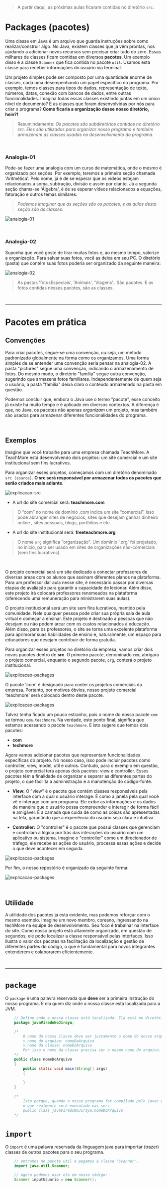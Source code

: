 > A partir daqui, as próximas aulas ficaram contidas no diretório `src`. 

# Packages (pacotes)
Uma classe em Java é um arquivo que guarda instruções sobre como realizar/construir algo. 
No Java, existem classes que já vêm prontas, nos ajudando a adicionar novos recursos sem precisar criar tudo do zero. Essas milhares de classes ficam contidas em diversos __pacotes__. 
Um exemplo disso é a classe `Scanner` que fica contida no pacote `util`. Usamos  esta classe para
receber informações do usuário via terminal.

Um projeto simples pode ser composto por uma quantidade enorme de classes, cada uma desempenhando um papel 
específico no programa. Por exemplo, temos classes para tipos de dados, representação de texto, números, datas, 
conexão com bancos de dados, entre outras funcionalidades. Imagina todas essas classes existindo juntas em um 
único nível de documento? E as classes que foram desenvolvidas por nós para criar o programa? 
__Como ficaria a organização desse nosso diretório, hein?!__
> Resumindamente: _Os pacotes são subdiretórios contidos no diretório src. Eles são utilizados para organizar nosso programa e também armazenam as classes usadas no desenvolvimento do programa._

<br>

### Analogia-01
Pode-se fazer uma analogia com um curso de matemática, onde o mesmo é organizado por seções. 
Por exemplo, teremos a primeira seção chamada 'Aritmética'. Pelo nome, já é de se esperar que os vídeos 
estejam relacionados a soma, subtração, divisão e assim por diante. 
Já a segunda seção chama-se 'Álgebra', é de se esperar vídeos relacionados a equações, 
fatoração e outros temas similares. 
> _Podemos imaginar que as seções são os pacotes, e as aulas desta seção são as classes._

![analogia-01](../../others/explicacoes/analogiaParaPacotes-cursoMatematica.png)

<br>

### Analogia-02
Suponha que você goste de tirar muitas fotos e, ao mesmo tempo, valorize a organização. 
Para salvar suas fotos, você as deixa em seu PC. O diretório (pasta) que contém suas fotos poderia ser organizado 
da seguinte maneira: 

![analogia-02](../../others/explicacoes/analogiaParaPacotes-fotos.png)
> As pastas 'fotosEspeciais', 'Animais', 'Viagens'.. São pacotes. E as fotos contidas nesses pacotes, são as classes.

<br>

________________

# Pacotes em prática

## Convenções
Para criar pacotes, segue-se uma convenção, ou seja, um método padronizado globalmente na forma como os organizamos.
Uma forma simples de se entender uma convenção seria pensar na analogia-02. 
A pasta "pictures" segue uma convenção,  indicando o armazenamento de fotos. Do mesmo modo, o diretório "família" segue outra convenção, sugerindo que armazena 
fotos familiares. Independentemente de quem seja o usuário, a pasta "família" deixa claro o conteúdo armazenado na pasta em questão.

Podemos concluir que, embora o Java use o termo "pacote", esse conceito já existe há muito tempo e é aplicado em diversos 
contextos. A diferença é que, no Java, os pacotes não apenas _organizam_ um projeto, mas também são usados para armazenar
diferentes funcionalidades do programa. 
 
<br>

## Exemplos
Imagine que você trabalhe para uma empresa chamada TeachMore. A TeachMore está desenvolvendo dois projetos: 
um site comercial e um site institucional sem fins lucrativos.

Para organizar esses projetos, começamos com um diretório denominado `src (source)`. 
__O src será responsável por armazenar todos os pacotes que serão criados mais adiante.__

![explicacao-src](../../others/explicacoes/onlysrc.png)

- A url do site comercial será: __teachmore.com__ 
> O “com” no nome de domínio .com indica um site “comercial”. Isso pode abranger sites de negócios, sites que desejam ganhar dinheiro online , sites pessoais, blogs, portfólios e etc.

- A url do site institucional será: __freeteachmore.org__
> O nome `org` significa "organização". Um domínio '.org' foi projetado, no início, para ser usado em sites de organizações não-comerciais (sem fins lucrativos).

<br>

O projeto comercial será um site dedicado a conectar professores de diversas áreas com os alunos que assinam diferentes
planos na plataforma. Para um professor dar aula nesse site, é necessário passar por diversas etapas de avaliação para 
garantir a capacidade de lecionar. Além disso, este projeto irá colocará professores renomeados na plataforma (oferecendo uma remuneração
para ministrarem suas aulas). 

O projeto institucional será um site sem fins lucrativos, mantido pela comunidade. Nele qualquer pessoa pode criar 
sua própria sala de aula virtual e começar a ensinar. Este projeto é destinado a pessoas que não desejam ou não 
podem arcar com os custos relacionados à educação. Além disso, para os professores, o site se torna uma excelente plataforma 
para aprimorar suas habilidades de ensino e, naturalmente, um espaço para educadores que desejam contribuir de forma gratuita.

Para organizar esses projetos no diretório da empresa, vamos criar dois novos pacotes dentro de __src__. 
O primeiro pacote, denominado `com`, abrigará o projeto comercial, enquanto o segundo pacote, `org`, 
conterá o projeto institucional.

![explicacao-packages](../../others/explicacoes/srcPackages.png)

O pacote 'com' é designado para conter os projetos comerciais da empresa. Portanto, por motivos óbvios, nosso projeto 
comercial 'teachmore' será colocado dentro deste pacote.

![explicacao-packages](../../others/explicacoes/comercialPackages.png)

Talvez tenha ficado um pouco estranho, pois o nome do nosso pacote `com` se tornou `com.teachmore`.
Na verdade, este ponto final, significa que estamos acessando o pacote `teachmore`. E isto sugere que temos dois pacotes:
- __com__
- __techmore__

Agora vamos adicionar pacotes que representam funcionalidades específicas do projeto. No nosso caso, isso pode incluir 
pacotes como controller, view, model, util e outros. Contudo, para o exemplo em questão, o projeto comercial terá apenas 
dois pacotes: view e controller. Esses pacotes têm a finalidade de organizar e separar as diferentes partes do projeto, 
o que facilita a administração e a manutenção do código-fonte.

- __View:__
O "view" é o pacote que contém classes responsáveis pela interface com a qual o usuário interage. 
É como a janela pela qual você vê e interage com um programa. Ele exibe as informações e os dados de maneira que o usuário 
possa compreender e interagir de forma fácil e amigável. É a camada que cuida de como as coisas são apresentadas na tela, garantindo que a experiência do usuário seja clara e intuitiva.

- __Controller:__
O "controller"  é o pacote que possui classes que gerenciam e controlam a lógica por trás das interações do usuário com um 
aplicativo ou sistema. Imagine o "controller" como um direcionador de tráfego, ele recebe as ações do usuário, 
processa essas ações e decide o que deve acontecer em seguida. 

![explicacao-packages](../../others/explicacoes/projectPackages.png)


Por fim, o nosso repostório é organizado da seguinte forma:

![explicacao-packages](../../others/explicacoes/projectPackagesIMG.png)

<br>

## Utilidade
A utilidade dos pacotes já está evidente, mas podemos reforçar com o mesmo exemplo. Imagine um novo membro, coreano, 
ingressando na techMore na equipe de desenvolvimento. Seu foco é trabalhar na interface do site. 
Como nosso projeto está altamente organizado, em questão de segundos, ele pode localizar a classe responsável pelas 
interfaces. Isso ilustra o valor dos pacotes na facilitação da localização e gestão de diferentes partes do código, 
o que é fundamental para novos integrantes entenderem e colaborarem eficientemente.

<br>

______________________

# `package`
O `package` é uma palavra reservada que __deve__ ser a primeira instrução do nosso programa. E ela quem diz onde a nossa 
classe está localizada para a JVM. 
```java
    // Define onde a nossa classe está localizada. Ela está no diretório "javaViradoNoJiraya". 
    package javaViradoNoJiraya; 

    /*
        O nome da nossa classe deve ser justamente o nome do nosso arquivo.
        > nome do arquivo: nomeDoArquivo
        > nome da classe: nomeDoArquivo        
        Por isso o nome da classe precisa ser o mesmo nome do arquivo. 
    */
    public class nomeDoArquivo
    {
        public static void main(String[] args) 
        {
            
        }
    }
    
    /*
        Isto porque, quando o nosso programa for compilado pelo javac e interpretado pela JVM,
        o que realmente será executado vai ser:
        public class javaViradoNoJiraya.nomeDoArquivo
    */
```

# `import`
O `import` é uma palavra reservada da linguagem java para importar (trazer) classes de outros pacotes para o seu
programa.
```java
    // entramos no pacote util e pegamos a classe "Scanner".
    import java.util.Scanner; 

    // Agora podemos usar ela em nosso código:
    Scanner inputUsuario = new Scanner();
```